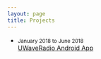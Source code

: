 ```yaml
---
layout: page
title: Projects
---
```


<ul id="projects" class="posts">
    <li>
    <small class="date"><time datetime="{{ post.date | date: "%b %-d, %Y" }}">January 2018 to June 2018</time></small><br/>
    <a href="https://chrisoung1.github.io/uwave-android-app">UWaveRadio Android App</a>
    </li>
</ul>





